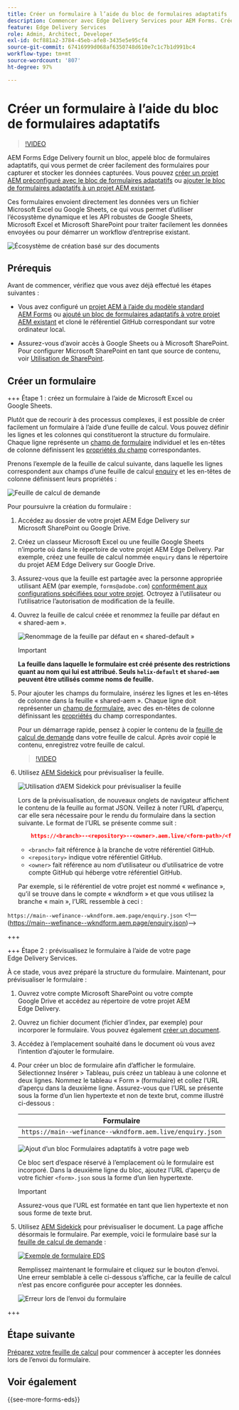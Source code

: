 ```yaml
---
title: Créer un formulaire à l’aide du bloc de formulaires adaptatifs
description: Commencer avec Edge Delivery Services pour AEM Forms. Créer rapidement des formulaires parfaits. Création basée sur des documents de formulaires AEM Forms Edge Delivery = vitesse époustouflante et formulaires adaptés au SEO pour des utilisateurs et utilisatrices plus heureux.
feature: Edge Delivery Services
role: Admin, Architect, Developer
exl-id: 0cf881a2-3784-45eb-afe8-3435e5e95cf4
source-git-commit: 67416999d068af6350748d610e7c1c7b1d991bc4
workflow-type: tm+mt
source-wordcount: '807'
ht-degree: 97%

---
```


# Créer un formulaire à l’aide du bloc de formulaires adaptatifs

>[!VIDEO](https://video.tv.adobe.com/v/3427881?quality=12&learn=on)

AEM Forms Edge Delivery fournit un bloc, appelé bloc de formulaires adaptatifs, qui vous permet de créer facilement des formulaires pour capturer et stocker les données capturées. Vous pouvez [créer un projet AEM préconfiguré avec le bloc de formulaires adaptatifs](/help/edge/docs/forms/tutorial.md#create-a-new-aem-project-pre-configured-with-adaptive-forms-block) ou [ajouter le bloc de formulaires adaptatifs à un projet AEM existant](/help/edge/docs/forms/tutorial.md#add-adaptive-forms-block-to-your-existing-aem-project).

Ces formulaires envoient directement les données vers un fichier Microsoft Excel ou Google Sheets, ce qui vous permet d’utiliser l’écosystème dynamique et les API robustes de Google Sheets, Microsoft Excel et Microsoft SharePoint pour traiter facilement les données envoyées ou pour démarrer un workflow d’entreprise existant.

![Écosystème de création basé sur des documents](/help/edge/assets/document-based-authoring-workflow-create-form.png)


## Prérequis

Avant de commencer, vérifiez que vous avez déjà effectué les étapes suivantes :

* Vous avez configuré un [projet AEM à l’aide du modèle standard AEM Forms](/help/edge/docs/forms/tutorial.md#create-a-new-aem-project-pre-configured-with-adaptive-forms-block) ou [ajouté un bloc de formulaires adaptatifs à votre projet AEM existant](/help/edge/docs/forms/tutorial.md#add-adaptive-forms-block-to-your-existing-aem-project) et cloné le référentiel GitHub correspondant sur votre ordinateur local.
<!--In this document, the local folder of your Edge Delivery Services (EDS) project is referred as `[EDS Project repository]`.  -->
* Assurez-vous d’avoir accès à Google Sheets ou à Microsoft SharePoint. Pour configurer Microsoft SharePoint en tant que source de contenu, voir [Utilisation de SharePoint](https://www.aem.live/docs/setup-customer-sharepoint).



## Créer un formulaire

<!--
+++ Step 1: Add the Adaptive Forms Block to your Edge Delivery Services (EDS) project.

The Adaptive  empowers users to create forms for an Edge Delivery Service Site. However, this block isn't included in the default AEM boilerplate (used to create an Edge Delivery Services project). To seamlessly integrate the Adaptive Forms Block into your Edge Delivery Services project:

1. **Clone the Adaptive Forms Block repository**: Clone the [Adaptive Forms Block repository](https://github.com/adobe-rnd/form-block) on your local machine. It contains the code to render the form on an EDS webpage. In this document, the local folder of your Forms Block repository is referred as `[Adaptive Forms Block repository]`.
2. **Locate the Adaptive Forms Block Repository:** Access the [Adaptive Forms Block repository]/blocks/src folder and copy its content. 

3. on your local machine and copy the `form` folder. 
4. **Paste the Adaptive Forms Block's code into your EDS Project:**
Navigate to the [EDS Project repository]/blocks/ folder on your local machine and create a 'form' folder. Paste the `[Adaptive Forms Block repository]/blocks/src content`, copied in perevious step to the `[EDS Project repository]/blocks/form` folder.
1. **Commit Changes to GitHub:** Check in the `[EDS Project repository]/blocks/form` folder and its underlying files to your Edge Delivery Services project on GitHub.

After completing these steps, the Adaptive Forms Block is successfully added to your Edge Delivery Services (EDS) project repository on GitHub. You can now create and add forms to a EDS Sites page.
 

**Troubleshooting GitHub build issues**

Ensure a smooth GitHub build process by addressing potential issues:

* **Resolve Module Path Error:**
    If you encounter the error "Unable to resolve path to module "'../../scripts/lib-franklin.js'", navigate to the [EDS Project]/blocks/forms/form.js file. Update the import statement by replacing the lib-franklin.js file with the aem.js file.

* **Handle Linting Errors:**
    Should you come across any linting errors, you can bypass them. Open the [EDS Project]/package.json file and modify the "lint" script from "lint": "npm run lint:js && npm run lint:css" to "lint": "echo 'skipping linting for now'". Save the file and commit the changes to your GitHub project. -->

+++ Étape 1 : créez un formulaire à l’aide de Microsoft Excel ou Google Sheets.

Plutôt que de recourir à des processus complexes, il est possible de créer facilement un formulaire à l’aide d’une feuille de calcul. Vous pouvez définir les lignes et les colonnes qui constitueront la structure du formulaire. Chaque ligne représente un [champ de formulaire](/help/edge/docs/forms/form-components.md#available-components) individuel et les en-têtes de colonne définissent les [propriétés du champ](/help/edge/docs/forms/form-components.md#components-properties) correspondantes.

Prenons l’exemple de la feuille de calcul suivante, dans laquelle les lignes correspondent aux champs d’une feuille de calcul [enquiry](/help/edge/assets/enquiry.xlsx) et les en-têtes de colonne définissent leurs propriétés :

![Feuille de calcul de demande](/help/edge/assets/enquiry-form-spreadsheet.png)

Pour poursuivre la création du formulaire :

1. Accédez au dossier de votre projet AEM Edge Delivery sur Microsoft SharePoint ou Google Drive.

1. Créez un classeur Microsoft Excel ou une feuille Google Sheets n’importe où dans le répertoire de votre projet AEM Edge Delivery. Par exemple, créez une feuille de calcul nommée `enquiry` dans le répertoire du projet AEM Edge Delivery sur Google Drive.

   <!-- ![Sample Content on Google Drive](/help/edge/assets/upload-sample-files-to-your-content-folder.png)-->

1. Assurez-vous que la feuille est partagée avec la personne appropriée utilisant AEM (par exemple, `forms@adobe.com`) [conformément aux configurations spécifiées pour votre projet](https://www.aem.live/docs/setup-customer-sharepoint). Octroyez à l’utilisateur ou l’utilisatrice l’autorisation de modification de la feuille.

1. Ouvrez la feuille de calcul créée et renommez la feuille par défaut en « shared-aem ».

   ![Renommage de la feuille par défaut en « shared-default »](/help/edge/assets/rename-sheet-to-shared-default.png)

   >[!IMPORTANT]
   >
   >**La feuille dans laquelle le formulaire est créé présente des restrictions quant au nom qui lui est attribué. Seuls `helix-default` et `shared-aem` peuvent être utilisés comme noms de feuille.**

1. Pour ajouter les champs du formulaire, insérez les lignes et les en-têtes de colonne dans la feuille « shared-aem ». Chaque ligne doit représenter un [champ de formulaire](/help/edge/docs/forms/form-components.md#available-components), avec des en-têtes de colonne définissant les [propriétés](/help/edge/docs/forms/form-components.md#components-properties) du champ correspondantes.


   Pour un démarrage rapide, pensez à copier le contenu de la [feuille de calcul de demande](/help/edge/assets/enquiry.xlsx) dans votre feuille de calcul. Après avoir copié le contenu, enregistrez votre feuille de calcul.

   >[!VIDEO](https://video.tv.adobe.com/v/3427468?quality=12&learn=on)


1. Utilisez [AEM Sidekick](https://www.aem.live/developer/tutorial#preview-and-publish-your-content) pour prévisualiser la feuille.

   ![Utilisation d’AEM Sidekick pour prévisualiser la feuille](/help/edge/assets/preview-form.png)

   Lors de la prévisualisation, de nouveaux onglets de navigateur affichent le contenu de la feuille au format JSON. Veillez à noter l’URL d’aperçu, car elle sera nécessaire pour le rendu du formulaire dans la section suivante. Le format de l’URL se présente comme suit :


   ```JSON
       https://<branch>--<repository>--<owner>.aem.live/<form-path>/<form-file-name>.json
   ```

   * `<branch>` fait référence à la branche de votre référentiel GitHub.
   * `<repository>` indique votre référentiel GitHub.
   * `<owner>` fait référence au nom d’utilisateur ou d’utilisatrice de votre compte GitHub qui héberge votre référentiel GitHub.

   Par exemple, si le référentiel de votre projet est nommé « wefinance », qu’il se trouve dans le compte « wkndform » et que vous utilisez la branche « main », l’URL ressemble à ceci :

`https://main--wefinance--wkndform.aem.page/enquiry.json`
&lt;!—(https://main--wefinance--wkndform.aem.page/enquiry.json)-->


+++

+++ Étape 2 : prévisualisez le formulaire à l’aide de votre page Edge Delivery Services.


À ce stade, vous avez préparé la structure du formulaire. Maintenant, pour prévisualiser le formulaire :

1. Ouvrez votre compte Microsoft SharePoint ou votre compte Google Drive et accédez au répertoire de votre projet AEM Edge Delivery.



1. Ouvrez un fichier document (fichier d’index, par exemple) pour incorporer le formulaire. Vous pouvez également [créer un document](/help/edge/assets/enquiry-form.docx).

1. Accédez à l’emplacement souhaité dans le document où vous avez l’intention d’ajouter le formulaire.

1. Pour créer un bloc de formulaire afin d’afficher le formulaire. Sélectionnez Insérer > Tableau, puis créez un tableau à une colonne et deux lignes. Nommez le tableau « Form » (formulaire) et collez l’URL d’aperçu dans la deuxième ligne. Assurez-vous que l’URL se présente sous la forme d’un lien hypertexte et non de texte brut, comme illustré ci-dessous :

   | Formulaire |
   |---|
   | `https://main--wefinance--wkndform.aem.live/enquiry.json` |


   ![Ajout d’un bloc Formulaires adaptatifs à votre page web](/help/edge/assets/enquiry-doc-to-embed-form.png)

   Ce bloc sert d’espace réservé à l’emplacement où le formulaire est incorporé. Dans la deuxième ligne du bloc, ajoutez l’URL d’aperçu de votre fichier `<form>.json` sous la forme d’un lien hypertexte.

   >[!IMPORTANT]
   >
   >
   > Assurez-vous que l’URL est formatée en tant que lien hypertexte et non sous forme de texte brut.


1. Utilisez [AEM Sidekick](https://www.aem.live/developer/tutorial#preview-and-publish-your-content) pour prévisualiser le document. La page affiche désormais le formulaire. Par exemple, voici le formulaire basé sur la [feuille de calcul de demande](/help/edge/assets/enquiry-form.docx) :


   [![Exemple de formulaire EDS](/help/edge/assets/updated-form.png)](https://main--wefinance--wkndform.aem.page/enquiry-form)

   Remplissez maintenant le formulaire et cliquez sur le bouton d’envoi. Une erreur semblable à celle ci-dessous s’affiche, car la feuille de calcul n’est pas encore configurée pour accepter les données.

   ![Erreur lors de l’envoi du formulaire](/help/edge/assets/form-error.png)

+++


## Étape suivante

[Préparez votre feuille de calcul](/help/edge/docs/forms/submit-forms.md) pour commencer à accepter les données lors de l’envoi du formulaire.


## Voir également

{{see-more-forms-eds}}
